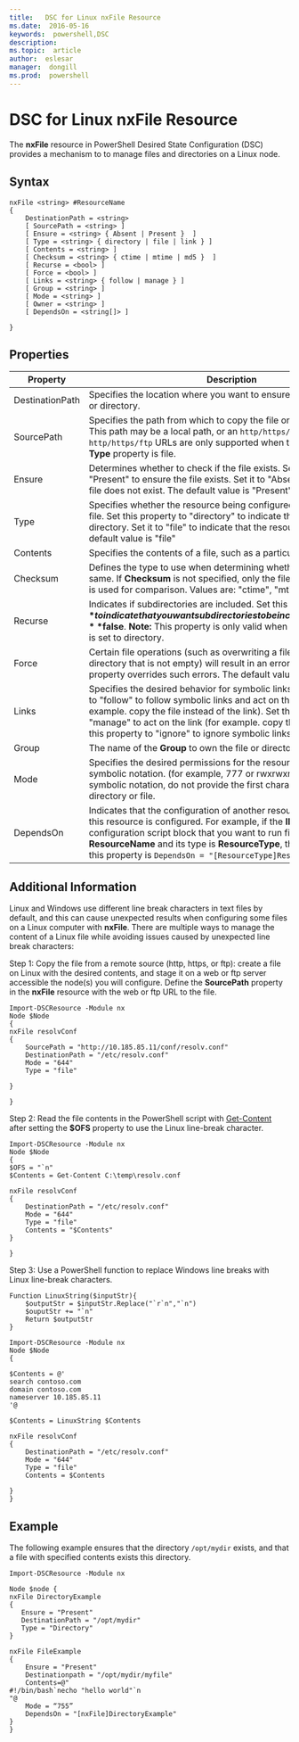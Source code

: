 ```yaml
---
title:   DSC for Linux nxFile Resource
ms.date:  2016-05-16
keywords:  powershell,DSC
description:  
ms.topic:  article
author:  eslesar
manager:  dongill
ms.prod:  powershell
---
```


# DSC for Linux nxFile Resource

The **nxFile** resource in PowerShell Desired State Configuration (DSC) provides a mechanism to to manage files and directories on a Linux node.

## Syntax

```
nxFile <string> #ResourceName
{
    DestinationPath = <string>
    [ SourcePath = <string> ]
    [ Ensure = <string> { Absent | Present }  ]
    [ Type = <string> { directory | file | link } ]
    [ Contents = <string> ]
    [ Checksum = <string> { ctime | mtime | md5 }  ]
    [ Recurse = <bool> ]
    [ Force = <bool> ]
    [ Links = <string> { follow | manage } ]
    [ Group = <string> ]
    [ Mode = <string> ]
    [ Owner = <string> ]
    [ DependsOn = <string[]> ]

}
```

## Properties

|  Property |  Description | 
|---|---|
| DestinationPath| Specifies the location where you want to ensure the state for a file or directory.| 
| SourcePath| Specifies the path from which to copy the file or folder resource. This path may be a local path, or an `http/https/ftp` URL. Remote `http/https/ftp` URLs are only supported when the value of the **Type** property is file.| 
| Ensure| Determines whether to check if the file exists. Set this property to "Present" to ensure the file exists. Set it to "Absent" to ensure the file does not exist. The default value is "Present".| 
| Type| Specifies whether the resource being configured is a directory or a file. Set this property to "directory" to indicate that the resource is a directory. Set it to "file" to indicate that the resource is a file. The default value is "file"| 
| Contents| Specifies the contents of a file, such as a particular string.| 
| Checksum| Defines the type to use when determining whether two files are the same. If **Checksum** is not specified, only the file or directory name is used for comparison. Values are: "ctime", "mtime", or "md5".| 
| Recurse| Indicates if subdirectories are included. Set this property to **$true** to indicate that you want subdirectories to be included. The default is **$false**. **Note:** This property is only valid when the **Type** property is set to directory.| 
| Force| Certain file operations (such as overwriting a file or deleting a directory that is not empty) will result in an error. Using the **Force** property overrides such errors. The default value is **$false**.| 
| Links| Specifies the desired behavior for symbolic links. Set this property to "follow" to follow symbolic links and act on the links target (for example. copy the file instead of the link). Set this property to "manage" to act on the link (for example. copy the link itself). Set this property to "ignore" to ignore symbolic links.| 
| Group| The name of the **Group** to own the file or directory.| 
| Mode| Specifies the desired permissions for the resource, in octal or symbolic notation. (for example, 777 or rwxrwxrwx). If using symbolic notation, do not provide the first character which indicates directory or file.| 
| DependsOn | Indicates that the configuration of another resource must run before this resource is configured. For example, if the **ID** of the resource configuration script block that you want to run first is **ResourceName** and its type is **ResourceType**, the syntax for using this property is `DependsOn = "[ResourceType]ResourceName"`.| 

## Additional Information


Linux and Windows use different line break characters in text files by default, and this can cause unexpected results when configuring some files on a Linux computer with __nxFile__. There are multiple ways to manage the content of a Linux file while avoiding issues caused by unexpected line break characters:

Step 1: Copy the file from a remote source (http, https, or ftp): create a file on Linux with the desired contents, and stage it on a web or ftp server accessible the node(s) you will configure. Define the __SourcePath__ property in the __nxFile__ resource with the web or ftp URL to the file.

```
Import-DSCResource -Module nx
Node $Node
{
nxFile resolvConf
{
    SourcePath = "http://10.185.85.11/conf/resolv.conf"
    DestinationPath = "/etc/resolv.conf"
    Mode = "644"        
    Type = "file"
    
}
        
}
```


Step 2: Read the file contents in the PowerShell script with [Get-Content](https://technet.microsoft.com/en-us/library/hh849787.aspx) after setting the __$OFS__ property to use the Linux line-break character.


```
Import-DSCResource -Module nx
Node $Node
{
$OFS = "`n"
$Contents = Get-Content C:\temp\resolv.conf

nxFile resolvConf
{
    DestinationPath = "/etc/resolv.conf"
    Mode = "644"        
    Type = "file"
    Contents = "$Contents"
}

}
```


Step 3: Use a PowerShell function to replace Windows line breaks with Linux line-break characters.

```
Function LinuxString($inputStr){
    $outputStr = $inputStr.Replace("`r`n","`n")
    $ouputStr += "`n"
    Return $outputStr
}

Import-DSCResource -Module nx
Node $Node
{

$Contents = @'
search contoso.com
domain contoso.com
nameserver 10.185.85.11
'@

$Contents = LinuxString $Contents

nxFile resolvConf
{
    DestinationPath = "/etc/resolv.conf"
    Mode = "644"        
    Type = "file"
    Contents = $Contents
    
}
}
```

## Example

The following example ensures that the directory `/opt/mydir` exists, and that a file with specified contents exists this directory.

```
Import-DSCResource -Module nx 

Node $node {
nxFile DirectoryExample
{
   Ensure = "Present"
   DestinationPath = "/opt/mydir"
   Type = "Directory"
}

nxFile FileExample
{
    Ensure = "Present"
    Destinationpath = "/opt/mydir/myfile"
    Contents=@"
#!/bin/bash`necho "hello world"`n
"@ 
    Mode = “755”
    DependsOn = "[nxFile]DirectoryExample"
} 
}
```

